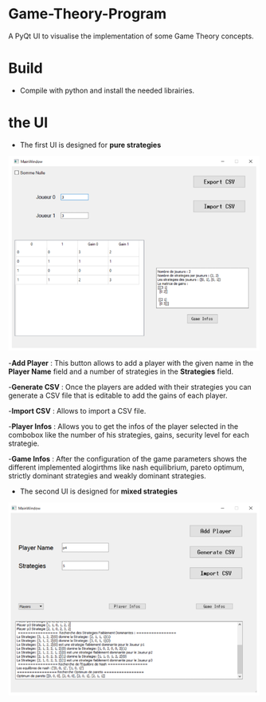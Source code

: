 # Game-Theory-Program
A PyQt UI to visualise the implementation of some Game Theory concepts.


# Build
- Compile with python and install the needed librairies.


# the UI

- The first UI is designed for **pure strategies**
<img src = "Screenshots\Screenshot_2.png" title = ui1 >

-**Add Player**  : This button allows to add a player with the given name in the **Player Name** field and a number of strategies in the **Strategies** field.

-**Generate CSV**  : Once the players are added with their strategies you can generate a CSV file that is editable to add the gains of each player.

-**Import CSV**  :  Allows to import a CSV file.

-**Player Infos** : Allows you to get the infos of the player selected in the combobox like the number of his strategies, gains, security level for each strategie.

-**Game Infos** : After the configuration of the game parameters shows the different implemented alogirthms like nash equilibrium, pareto optimum, strictly dominant  strategies and weakly dominant strategies.


- The second UI is designed for **mixed strategies**
<img src = "Screenshots\Screenshot_1.png" title = ui2 >
